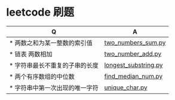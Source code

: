 # leetcode 刷题

|Q                       | A                                                                                     | 
|------------------------|-------------------------------------------------------------------------------------------|
|* 两数之和为某一整数的索引值 |[two_numbers_sum.py](https://github.com/clnFind/DayDayAlgorithm/blob/master/leetcode/two_numbers_sum.py)|
|* 链表 两数相加 |[two_number_add.py](https://github.com/clnFind/DayDayAlgorithm/blob/master/leetcode/two_number_add.py)|
|* 字符串最长不重复的子串的长度 |[longest_substring.py](https://github.com/clnFind/DayDayAlgorithm/blob/master/leetcode/longest_substring.py)|
|* 两个有序数组的中位数 |[find_median_num.py](https://github.com/clnFind/DayDayAlgorithm/blob/master/leetcode/find_median_num.py)|
|* 字符串中第一次出现的唯一字符 |[unique_char.py](https://github.com/clnFind/DayDayAlgorithm/blob/master/leetcode/unique_char.py)|
